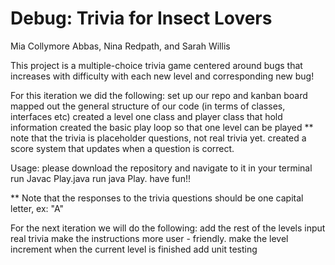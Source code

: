 # Debug: Trivia for Insect Lovers

Mia Collymore Abbas, Nina Redpath, and Sarah Willis

This project is a multiple-choice trivia game centered around bugs that increases with difficulty with each new level and corresponding new bug!

For this iteration we did the following: 
	set up our repo and kanban board 
	mapped out the general structure of our code (in terms of classes, interfaces etc)
	created a level one class and player class that hold information 
	created the basic play loop so that one level can be played ** note that the trivia is placeholder questions, not real trivia yet. 
	created a score system that updates when a question is correct. 
	
Usage: 
	please download the repository and navigate to it in your terminal 
	run Javac Play.java
	run java Play. 
	have fun!! 
	
** Note that the responses to the trivia questions should be one capital letter, ex: "A"


For the next iteration we will do the following: 
	add the rest of the levels 
	input real trivia 
	make the instructions more user - friendly. 
	make the level increment when the current level is finished 
	add unit testing 
		

	
	